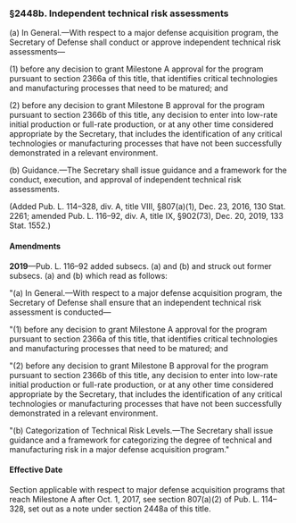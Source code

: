 ### §2448b. Independent technical risk assessments ###

(a) In General.—With respect to a major defense acquisition program, the Secretary of Defense shall conduct or approve independent technical risk assessments—

(1) before any decision to grant Milestone A approval for the program pursuant to section 2366a of this title, that identifies critical technologies and manufacturing processes that need to be matured; and

(2) before any decision to grant Milestone B approval for the program pursuant to section 2366b of this title, any decision to enter into low-rate initial production or full-rate production, or at any other time considered appropriate by the Secretary, that includes the identification of any critical technologies or manufacturing processes that have not been successfully demonstrated in a relevant environment.

(b) Guidance.—The Secretary shall issue guidance and a framework for the conduct, execution, and approval of independent technical risk assessments.

(Added Pub. L. 114–328, div. A, title VIII, §807(a)(1), Dec. 23, 2016, 130 Stat. 2261; amended Pub. L. 116–92, div. A, title IX, §902(73), Dec. 20, 2019, 133 Stat. 1552.)

#### Amendments ####

**2019**—Pub. L. 116–92 added subsecs. (a) and (b) and struck out former subsecs. (a) and (b) which read as follows:

"(a) In General.—With respect to a major defense acquisition program, the Secretary of Defense shall ensure that an independent technical risk assessment is conducted—

"(1) before any decision to grant Milestone A approval for the program pursuant to section 2366a of this title, that identifies critical technologies and manufacturing processes that need to be matured; and

"(2) before any decision to grant Milestone B approval for the program pursuant to section 2366b of this title, any decision to enter into low-rate initial production or full-rate production, or at any other time considered appropriate by the Secretary, that includes the identification of any critical technologies or manufacturing processes that have not been successfully demonstrated in a relevant environment.

"(b) Categorization of Technical Risk Levels.—The Secretary shall issue guidance and a framework for categorizing the degree of technical and manufacturing risk in a major defense acquisition program."

#### Effective Date ####

Section applicable with respect to major defense acquisition programs that reach Milestone A after Oct. 1, 2017, see section 807(a)(2) of Pub. L. 114–328, set out as a note under section 2448a of this title.